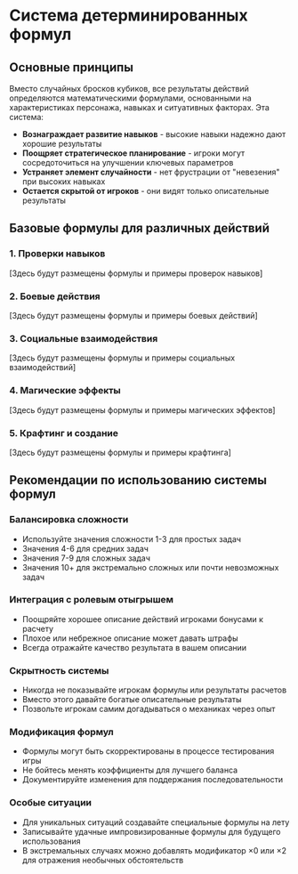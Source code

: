 # Система детерминированных формул

## Основные принципы
Вместо случайных бросков кубиков, все результаты действий определяются математическими формулами, основанными на характеристиках персонажа, навыках и ситуативных факторах. Эта система:

- **Вознаграждает развитие навыков** - высокие навыки надежно дают хорошие результаты
- **Поощряет стратегическое планирование** - игроки могут сосредоточиться на улучшении ключевых параметров
- **Устраняет элемент случайности** - нет фрустрации от "невезения" при высоких навыках
- **Остается скрытой от игроков** - они видят только описательные результаты

## Базовые формулы для различных действий

### 1. Проверки навыков
[Здесь будут размещены формулы и примеры проверок навыков]

### 2. Боевые действия
[Здесь будут размещены формулы и примеры боевых действий]

### 3. Социальные взаимодействия
[Здесь будут размещены формулы и примеры социальных взаимодействий]

### 4. Магические эффекты
[Здесь будут размещены формулы и примеры магических эффектов]

### 5. Крафтинг и создание
[Здесь будут размещены формулы и примеры крафтинга]

## Рекомендации по использованию системы формул

### Балансировка сложности
- Используйте значения сложности 1-3 для простых задач
- Значения 4-6 для средних задач
- Значения 7-9 для сложных задач
- Значения 10+ для экстремально сложных или почти невозможных задач

### Интеграция с ролевым отыгрышем
- Поощряйте хорошее описание действий игроками бонусами к расчету
- Плохое или небрежное описание может давать штрафы
- Всегда отражайте качество результата в вашем описании

### Скрытность системы
- Никогда не показывайте игрокам формулы или результаты расчетов
- Вместо этого давайте богатые описательные результаты
- Позвольте игрокам самим догадываться о механиках через опыт

### Модификация формул
- Формулы могут быть скорректированы в процессе тестирования игры
- Не бойтесь менять коэффициенты для лучшего баланса
- Документируйте изменения для поддержания последовательности

### Особые ситуации
- Для уникальных ситуаций создавайте специальные формулы на лету
- Записывайте удачные импровизированные формулы для будущего использования
- В экстремальных случаях можно добавлять модификатор ×0 или ×2 для отражения необычных обстоятельств